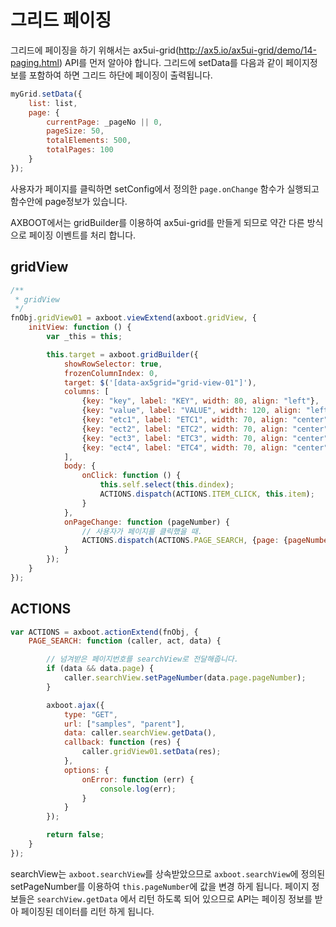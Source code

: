 # 그리드 페이징

그리드에 페이징을 하기 위해서는 ax5ui-grid(http://ax5.io/ax5ui-grid/demo/14-paging.html) API를 먼저 알아야 합니다.
그리드에 setData를 다음과 같이 페이지정보를 포함하여 하면 그리드 하단에 페이징이 출력됩니다.
```js
myGrid.setData({
    list: list,
    page: {
        currentPage: _pageNo || 0,
        pageSize: 50,
        totalElements: 500,
        totalPages: 100
    }
});
```
사용자가 페이지를 클릭하면 setConfig에서 정의한 `page.onChange` 함수가 실행되고 함수안에 page정보가 있습니다.
 
AXBOOT에서는 gridBuilder를 이용하여 ax5ui-grid를 만들게 되므로 약간 다른 방식으로 페이징 이벤트를 처리 합니다.

## gridView
```js
/**
 * gridView
 */
fnObj.gridView01 = axboot.viewExtend(axboot.gridView, {
    initView: function () {
        var _this = this;

        this.target = axboot.gridBuilder({
            showRowSelector: true,
            frozenColumnIndex: 0,
            target: $('[data-ax5grid="grid-view-01"]'),
            columns: [
                {key: "key", label: "KEY", width: 80, align: "left"},
                {key: "value", label: "VALUE", width: 120, align: "left"},
                {key: "etc1", label: "ETC1", width: 70, align: "center"},
                {key: "ect2", label: "ETC2", width: 70, align: "center"},
                {key: "ect3", label: "ETC3", width: 70, align: "center"},
                {key: "ect4", label: "ETC4", width: 70, align: "center"}
            ],
            body: {
                onClick: function () {
                    this.self.select(this.dindex);
                    ACTIONS.dispatch(ACTIONS.ITEM_CLICK, this.item);
                }
            },
            onPageChange: function (pageNumber) {
                // 사용자가 페이지를 클릭했을 때.
                ACTIONS.dispatch(ACTIONS.PAGE_SEARCH, {page: {pageNumber: pageNumber}});
            }
        });
    }
});
```

## ACTIONS
```js
var ACTIONS = axboot.actionExtend(fnObj, {
    PAGE_SEARCH: function (caller, act, data) {

        // 넘겨받은 페이지번호를 searchView로 전달해줍니다.
        if (data && data.page) {
            caller.searchView.setPageNumber(data.page.pageNumber);
        }

        axboot.ajax({
            type: "GET",
            url: ["samples", "parent"],
            data: caller.searchView.getData(),
            callback: function (res) {
                caller.gridView01.setData(res);
            },
            options: {
                onError: function (err) {
                    console.log(err);
                }
            }
        });

        return false;
    }
});
```

searchView는 `axboot.searchView`를 상속받았으므로 `axboot.searchView`에 정의된 setPageNumber를 이용하여 `this.pageNumber`에 값을 변경 하게 됩니다.
페이지 정보들은 `searchView.getData` 에서 리턴 하도록 되어 있으므로 API는 페이징 정보를 받아 페이징된 데이터를 리턴 하게 됩니다.

